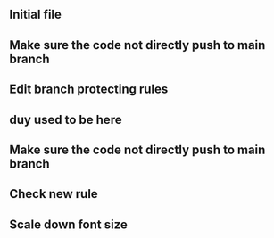 ## Initial file

## Make sure the code not directly push to main branch

## Edit branch protecting rules

## duy used to be here

## Make sure the code not directly push to main branch

## Check new rule

## Scale down font size

